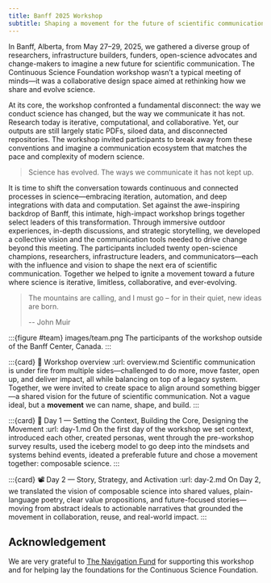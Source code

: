 ```yaml
---
title: Banff 2025 Workshop
subtitle: Shaping a movement for the future of scientific communication
---
```


In Banff, Alberta, from May 27–29, 2025, we gathered a diverse group of researchers, infrastructure builders, funders, open-science advocates and change-makers to imagine a new future for scientific communication. The Continuous Science Foundation workshop wasn’t a typical meeting of minds—it was a collaborative design space aimed at rethinking how we share and evolve science.

At its core, the workshop confronted a fundamental disconnect: the way we conduct science has changed, but the way we communicate it has not. Research today is iterative, computational, and collaborative. Yet, our outputs are still largely static PDFs, siloed data, and disconnected repositories. The workshop invited participants to break away from these conventions and imagine a communication ecosystem that matches the pace and complexity of modern science.

> Science has evolved. The ways we communicate it has not kept up.

It is time to shift the conversation towards continuous and connected processes in science—embracing iteration, automation, and deep integrations with data and computation. Set against the awe-inspiring backdrop of Banff, this intimate, high-impact workshop brings together select leaders of this transformation.
Through immersive outdoor experiences, in-depth discussions, and strategic storytelling, we developed a collective vision and the communication tools needed to drive change beyond this meeting. The participants included twenty open-science champions, researchers, infrastructure leaders, and communicators—each with the influence and vision to shape the next era of scientific communication. Together we helped to ignite a movement toward a future where science is iterative, limitless, collaborative, and ever-evolving.

> The mountains are calling, and I must go – for in their quiet, new ideas are born.
>
> -- John Muir

:::{figure #team} images/team.png
The participants of the workshop outside of the Banff Center, Canada.
:::

:::{card} 👋 Workshop overview
:url: overview.md
Scientific communication is under fire from multiple sides—challenged to do more, move faster, open up, and deliver impact, all while balancing on top of a legacy system. Together, we were invited to create space to align around something bigger—a shared vision for the future of scientific communication. Not a vague ideal, but a **movement** we can name, shape, and build.
:::

:::{card} 📅 Day 1 — Setting the Context, Building the Core, Designing the Movement
:url: day-1.md
On the first day of the workshop we set context, introduced each other, created personas, went through the pre-workshop survey results, used the iceberg model to go deep into the mindsets and systems behind events, ideated a preferable future and chose a movement together: composable science.
:::

:::{card} 📽️ Day 2 — Story, Strategy, and Activation
:url: day-2.md
On Day 2, we translated the vision of composable science into shared values, plain-language poetry, clear value propositions, and future-focused stories—moving from abstract ideals to actionable narratives that grounded the movement in collaboration, reuse, and real-world impact.
:::

## Acknowledgement

We are very grateful to [The Navigation Fund](https://www.navigation.org) for supporting this workshop and for helping lay the foundations for the Continuous Science Foundation.
